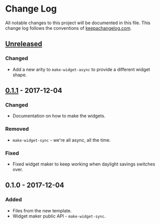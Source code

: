 # Change Log
All notable changes to this project will be documented in this file. This change log follows the conventions of [keepachangelog.com](http://keepachangelog.com/).

## [Unreleased]
### Changed
- Add a new arity to `make-widget-async` to provide a different widget shape.

## [0.1.1] - 2017-12-04
### Changed
- Documentation on how to make the widgets.

### Removed
- `make-widget-sync` - we're all async, all the time.

### Fixed
- Fixed widget maker to keep working when daylight savings switches over.

## 0.1.0 - 2017-12-04
### Added
- Files from the new template.
- Widget maker public API - `make-widget-sync`.

[Unreleased]: https://github.com/your-name/anonymous_function/compare/0.1.1...HEAD
[0.1.1]: https://github.com/your-name/anonymous_function/compare/0.1.0...0.1.1
